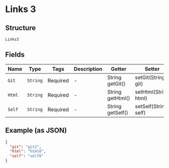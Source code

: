 
# Links 3

## Structure

`Links3`

## Fields

| Name | Type | Tags | Description | Getter | Setter |
|  --- | --- | --- | --- | --- | --- |
| `Git` | `String` | Required | - | String getGit() | setGit(String git) |
| `Html` | `String` | Required | - | String getHtml() | setHtml(String html) |
| `Self` | `String` | Required | - | String getSelf() | setSelf(String self) |

## Example (as JSON)

```json
{
  "git": "git2",
  "html": "html0",
  "self": "self8"
}
```

